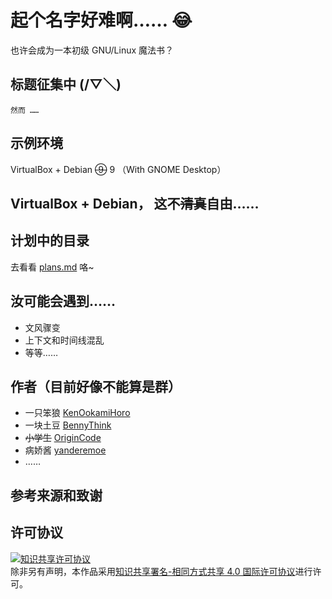 # 起个名字好难啊…… 😂

也许会成为一本初级 GNU/Linux 魔法书？

## 标题征集中 (/▽＼)

    然而 ……

## 示例环境

VirtualBox + Debian <s>⑨</s> 9 （With GNOME Desktop）

## VirtualBox + Debian， 这不<del>清真</del>自由……

## 计划中的目录

去看看 [plans.md](plans.md) 咯~

## 汝可能会遇到……

* 文风骤变
* 上下文和时间线混乱
* 等等……

## 作者（目前好像不能算是群）

* 一只笨狼 [KenOokamiHoro](https://github.com/KenOokamiHoro)
* 一块土豆 [BennyThink](https://github.com/BennyThink)
* <del>小学生</del> [OriginCode](https://github.com/OriginCode)
* 病娇酱 [yanderemoe](https://github.com/yanderemoe)
* ……

## 参考来源和致谢



## 许可协议

<a rel="license" href="http://creativecommons.org/licenses/by-sa/4.0/"><img alt="知识共享许可协议" style="border-width:0" src="https://i.creativecommons.org/l/by-sa/4.0/80x15.png" /></a><br />除非另有声明，本作品采用<a rel="license" href="http://creativecommons.org/licenses/by-sa/4.0/">知识共享署名-相同方式共享 4.0 国际许可协议</a>进行许可。

